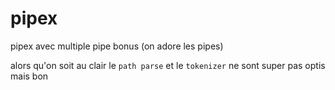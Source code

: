 # pipex
pipex avec multiple pipe bonus (on adore les pipes)


alors qu'on soit au clair le `path parse` et le `tokenizer` ne sont super pas optis mais bon
